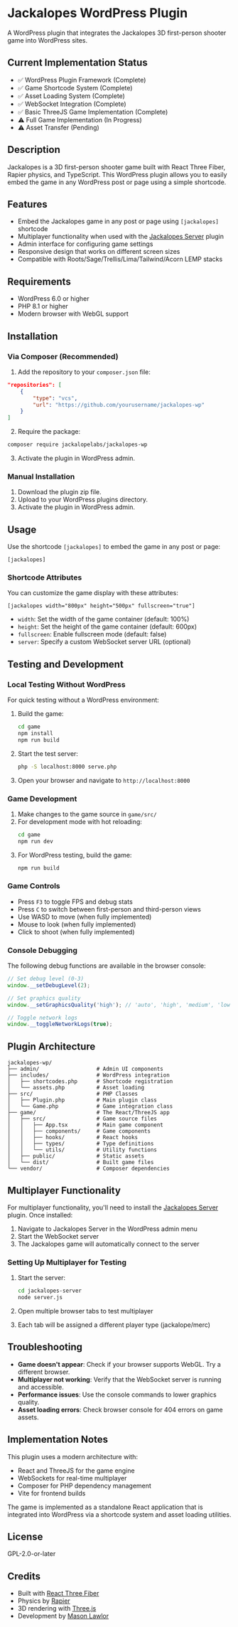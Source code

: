 # Jackalopes WordPress Plugin

A WordPress plugin that integrates the Jackalopes 3D first-person shooter game into WordPress sites.

## Current Implementation Status

- ✅ WordPress Plugin Framework (Complete)
- ✅ Game Shortcode System (Complete)
- ✅ Asset Loading System (Complete)
- ✅ WebSocket Integration (Complete)
- ✅ Basic ThreeJS Game Implementation (Complete)
- ⚠️ Full Game Implementation (In Progress)
- ⚠️ Asset Transfer (Pending)

## Description

Jackalopes is a 3D first-person shooter game built with React Three Fiber, Rapier physics, and TypeScript. This WordPress plugin allows you to easily embed the game in any WordPress post or page using a simple shortcode.

## Features

- Embed the Jackalopes game in any post or page using `[jackalopes]` shortcode
- Multiplayer functionality when used with the [Jackalopes Server](https://github.com/yourusername/jackalopes-server) plugin
- Admin interface for configuring game settings
- Responsive design that works on different screen sizes
- Compatible with Roots/Sage/Trellis/Lima/Tailwind/Acorn LEMP stacks

## Requirements

- WordPress 6.0 or higher
- PHP 8.1 or higher
- Modern browser with WebGL support

## Installation

### Via Composer (Recommended)

1. Add the repository to your `composer.json` file:

```json
"repositories": [
    {
        "type": "vcs",
        "url": "https://github.com/yourusername/jackalopes-wp"
    }
]
```

2. Require the package:

```bash
composer require jackalopelabs/jackalopes-wp
```

3. Activate the plugin in WordPress admin.

### Manual Installation

1. Download the plugin zip file.
2. Upload to your WordPress plugins directory.
3. Activate the plugin in WordPress admin.

## Usage

Use the shortcode `[jackalopes]` to embed the game in any post or page:

```
[jackalopes]
```

### Shortcode Attributes

You can customize the game display with these attributes:

```
[jackalopes width="800px" height="500px" fullscreen="true"]
```

- `width`: Set the width of the game container (default: 100%)
- `height`: Set the height of the game container (default: 600px)
- `fullscreen`: Enable fullscreen mode (default: false)
- `server`: Specify a custom WebSocket server URL (optional)

## Testing and Development

### Local Testing Without WordPress

For quick testing without a WordPress environment:

1. Build the game:
   ```bash
   cd game
   npm install
   npm run build
   ```

2. Start the test server:
   ```bash
   php -S localhost:8000 serve.php
   ```

3. Open your browser and navigate to `http://localhost:8000`

### Game Development

1. Make changes to the game source in `game/src/`
2. For development mode with hot reloading:
   ```bash
   cd game
   npm run dev
   ```
3. For WordPress testing, build the game:
   ```bash
   npm run build
   ```

### Game Controls

- Press `F3` to toggle FPS and debug stats
- Press `C` to switch between first-person and third-person views
- Use WASD to move (when fully implemented)
- Mouse to look (when fully implemented)
- Click to shoot (when fully implemented)

### Console Debugging

The following debug functions are available in the browser console:

```javascript
// Set debug level (0-3)
window.__setDebugLevel(2);

// Set graphics quality
window.__setGraphicsQuality('high'); // 'auto', 'high', 'medium', 'low'

// Toggle network logs
window.__toggleNetworkLogs(true);
```

## Plugin Architecture

```
jackalopes-wp/
├── admin/                  # Admin UI components
├── includes/               # WordPress integration
│   ├── shortcodes.php      # Shortcode registration
│   └── assets.php          # Asset loading
├── src/                    # PHP Classes
│   ├── Plugin.php          # Main plugin class
│   └── Game.php            # Game integration class
├── game/                   # The React/ThreeJS app
│   ├── src/                # Game source files
│   │   ├── App.tsx         # Main game component
│   │   ├── components/     # Game components
│   │   ├── hooks/          # React hooks
│   │   ├── types/          # Type definitions
│   │   └── utils/          # Utility functions
│   ├── public/             # Static assets
│   └── dist/               # Built game files
└── vendor/                 # Composer dependencies
```

## Multiplayer Functionality

For multiplayer functionality, you'll need to install the [Jackalopes Server](https://github.com/yourusername/jackalopes-server) plugin. Once installed:

1. Navigate to Jackalopes Server in the WordPress admin menu
2. Start the WebSocket server
3. The Jackalopes game will automatically connect to the server

### Setting Up Multiplayer for Testing

1. Start the server:
   ```bash
   cd jackalopes-server
   node server.js
   ```

2. Open multiple browser tabs to test multiplayer
3. Each tab will be assigned a different player type (jackalope/merc)

## Troubleshooting

- **Game doesn't appear**: Check if your browser supports WebGL. Try a different browser.
- **Multiplayer not working**: Verify that the WebSocket server is running and accessible.
- **Performance issues**: Use the console commands to lower graphics quality.
- **Asset loading errors**: Check browser console for 404 errors on game assets.

## Implementation Notes

This plugin uses a modern architecture with:

- React and ThreeJS for the game engine
- WebSockets for real-time multiplayer
- Composer for PHP dependency management
- Vite for frontend builds

The game is implemented as a standalone React application that is integrated into WordPress via a shortcode system and asset loading utilities.

## License

GPL-2.0-or-later

## Credits

- Built with [React Three Fiber](https://github.com/pmndrs/react-three-fiber)
- Physics by [Rapier](https://github.com/pmndrs/react-three-rapier)
- 3D rendering with [Three.js](https://threejs.org/)
- Development by [Mason Lawlor](https://jackalope.io) 